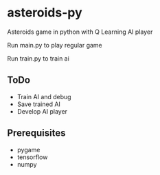 # asteroids-py
Asteroids game in python with Q Learning AI player

Run main.py to play regular game

Run train.py to train ai

## ToDo

- Train AI and debug
- Save trained AI
- Develop AI player

## Prerequisites

- pygame
- tensorflow
- numpy
